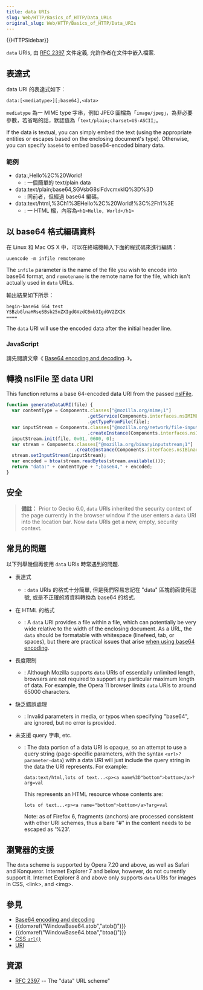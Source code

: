 ```yaml
---
title: data URIs
slug: Web/HTTP/Basics_of_HTTP/Data_URLs
original_slug: Web/HTTP/Basics_of_HTTP/Data_URIs
---
```


{{HTTPSidebar}}

`data` URIs, 由 [RFC 2397](http://tools.ietf.org/html/rfc2397) 文件定義, 允許作者在文件中嵌入檔案.

## 表達式

data URI 的表達式如下：

```plain
data:[<mediatype>][;base64],<data>
```

`mediatype` 為一 MIME type 字串，例如 JPEG 圖檔為「`image/jpeg`」，為非必要參數，若省略的話，默認值為「`text/plain;charset=US-ASCII`」。

If the data is textual, you can simply embed the text (using the appropriate entities or escapes based on the enclosing document's type). Otherwise, you can specify `base64` to embed base64-encoded binary data.

### 範例

- data:,Hello%2C%20World!
  - : 一個簡單的 text/plain data
- data:text/plain;base64,SGVsbG8sIFdvcmxkIQ%3D%3D
  - : 同前者，但經過 base64 編碼。
- data:text/html,%3Ch1%3EHello%2C%20World!%3C%2Fh1%3E
  - : 一 HTML 檔，內容為`<h1>Hello, World</h1>`

## 以 base64 格式編碼資料

在 Linux 和 Mac OS X 中，可以在終端機輸入下面的程式碼來進行編碼：

```plain
uuencode -m infile remotename
```

The `infile` parameter is the name of the file you wish to encode into base64 format, and `remotename` is the remote name for the file, which isn't actually used in `data` URLs.

輸出結果如下所示：

```plain
begin-base64 664 test
YSBzbGlnaHRseSBsb25nZXIgdGVzdCBmb3IgdGV2ZXIK
====
```

The `data` URI will use the encoded data after the initial header line.

### JavaScript

請先閱讀文章《 [Base64 encoding and decoding](/zh-TW/docs/Web/JavaScript/Base64_encoding_and_decoding). 》。

## 轉換 nsIFile 至 data URI

This function returns a base 64-encoded data URI from the passed [nsIFile](/zh-TW/XPCOM_Interface_Reference/nsIFile).

```js
function generateDataURI(file) {
  var contentType = Components.classes["@mozilla.org/mime;1"]
                              .getService(Components.interfaces.nsIMIMEService)
                              .getTypeFromFile(file);
  var inputStream = Components.classes["@mozilla.org/network/file-input-stream;1"]
                              .createInstance(Components.interfaces.nsIFileInputStream);
  inputStream.init(file, 0x01, 0600, 0);
  var stream = Components.classes["@mozilla.org/binaryinputstream;1"]
                         .createInstance(Components.interfaces.nsIBinaryInputStream);
  stream.setInputStream(inputStream);
  var encoded = btoa(stream.readBytes(stream.available()));
  return "data:" + contentType + ";base64," + encoded;
}
```

## 安全

> **備註：** Prior to Gecko 6.0, `data` URIs inherited the security context of the page currently in the browser window if the user enters a `data` URI into the location bar. Now `data` URIs get a new, empty, security context.

## 常見的問題

以下列舉幾個再使用 `data` URIs 時常遇到的問題.

- 表達式
  - : `data` URIs 的格式十分簡單, 但是我們容易忘記在 "data" 區塊前面使用逗號, 或是不正確的將資料轉換為 base64 的格式.
- 在 HTML 的格式
  - : A `data` URI provides a file within a file, which can potentially be very wide relative to the width of the enclosing document. As a URL, the `data` should be formatable with whitespace (linefeed, tab, or spaces), but there are practical issues that arise [when using base64 encoding](http://bugzilla.mozilla.org/show_bug.cgi?id=73026#c12).
- 長度限制
  - : Although Mozilla supports `data` URIs of essentially unlimited length, browsers are not required to support any particular maximum length of data. For example, the Opera 11 browser limits `data` URIs to around 65000 characters.
- 缺乏錯誤處理
  - : Invalid parameters in media, or typos when specifying "base64", are ignored, but no error is provided.
- 未支援 query 字串, etc.

  - : The data portion of a data URI is opaque, so an attempt to use a query string (page-specific parameters, with the syntax `<url>?parameter-data`) with a data URI will just include the query string in the data the URI represents. For example:

    ```plain
    data:text/html,lots of text...<p><a name%3D"bottom">bottom</a>?arg=val
    ```

    This represents an HTML resource whose contents are:

    ```plain
    lots of text...<p><a name="bottom">bottom</a>?arg=val
    ```

    Note: as of Firefox 6, fragments (anchors) are processed consistent with other URI schemes, thus a bare "#" in the content needs to be escaped as '%23'.

## 瀏覽器的支援

The `data` scheme is supported by Opera 7.20 and above, as well as Safari and Konqueror. Internet Explorer 7 and below, however, do not currently support it. Internet Explorer 8 and above only supports `data` URIs for images in CSS, \<link>, and \<img>.

## 參見

- [Base64 encoding and decoding](/zh-TW/docs/Web/JavaScript/Base64_encoding_and_decoding)
- {{domxref("WindowBase64.atob","atob()")}}
- {{domxref("WindowBase64.btoa","btoa()")}}
- [CSS `url()`](/zh-TW/docs/Web/CSS/uri)
- [URI](/zh-TW/docs/URI)

## 資源

- [RFC 2397](http://tools.ietf.org/html/rfc2397) -- The "data" URL scheme"
